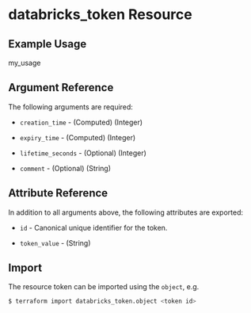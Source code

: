 # databricks_token Resource


## Example Usage
my_usage

## Argument Reference

The following arguments are required:

* `creation_time` - (Computed) (Integer) 

* `expiry_time` - (Computed) (Integer) 

* `lifetime_seconds` - (Optional) (Integer) 

* `comment` - (Optional) (String) 




## Attribute Reference

In addition to all arguments above, the following attributes are exported:

* `id` - Canonical unique identifier for the token.

* `token_value` - (String) 


## Import

The resource token can be imported using the `object`, e.g.

```bash
$ terraform import databricks_token.object <token id>
```